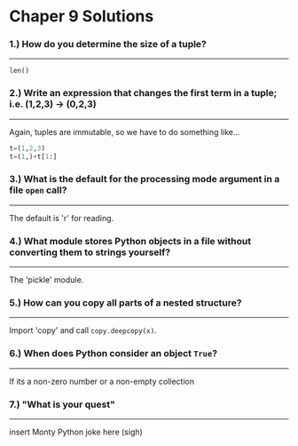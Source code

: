 # Chaper 9 Solutions

### 1.)  How do you determine the size of a tuple?
---
`len()`

### 2.)  Write an expression that changes the first term in a tuple; i.e. (1,2,3) -> (0,2,3)
---
Again, tuples are immutable, so we have to do something like...
```python
t=(1,2,3)
t=(1,)+t[1:]
```

### 3.)  What is the default for the processing mode argument in a file `open` call?
---
The default is 'r' for reading.

### 4.)  What module stores Python objects in a file without converting them to strings yourself?
---
The 'pickle' module.

### 5.)  How can you copy all parts of a nested structure?
---
Import 'copy' and call `copy.deepcopy(x)`.

### 6.)  When does Python consider an object `True`?
---
If its a non-zero number or a non-empty collection

### 7.)  "What is your quest"
---
insert Monty Python joke here (sigh)
